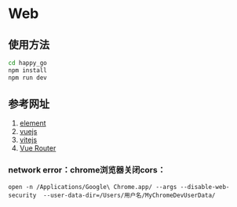# Web

## 使用方法

```cmd
cd happy_go
npm install
npm run dev
```

## 参考网址

1. [element](https://element-plus.gitee.io/zh-CN/)
2. [vuejs](https://v3.cn.vuejs.org/)
3. [vitejs](https://cn.vitejs.dev/)
4. [Vue Router](https://next.router.vuejs.org/zh/)

### network error：chrome浏览器关闭cors：

```
open -n /Applications/Google\ Chrome.app/ --args --disable-web-security  --user-data-dir=/Users/用户名/MyChromeDevUserData/
```

